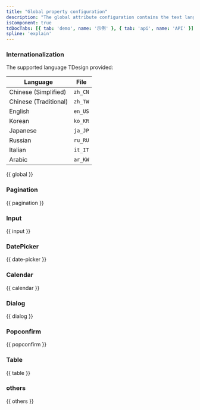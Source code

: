 ```yaml
---
title: "Global property configuration"
description: "The global attribute configuration contains the text language configuration of each component and other common configurations to reduce duplicate common configurations."
isComponent: true
tdDocTabs: [{ tab: 'demo', name: '示例' }, { tab: 'api', name: 'API' }]
spline: 'explain'
---
```


### Internationalization

The supported language TDesign provided:

Language | File
-- | --
Chinese (Simplified) | `zh_CN`
Chinese (Traditional) | `zh_TW`
English | `en_US`
Korean | `ko_KR`
Japanese | `ja_JP`
Russian | `ru_RU`
Italian | `it_IT`
Arabic | `ar_KW`

{{ global }}

### Pagination 

{{ pagination }}

### Input 

{{ input }}

### DatePicker 

{{ date-picker }}

### Calendar 

{{ calendar }}

### Dialog 

{{ dialog }}

### Popconfirm 

{{ popconfirm }}

### Table 

{{ table }}

### others

{{ others }}
